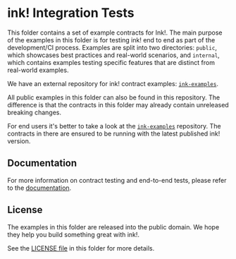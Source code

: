 # ink! Integration Tests

This folder contains a set of example contracts for Ink!.
The main purpose of the examples in this folder is for testing ink!
end to end as part of the development/CI process.
Examples are split into two directories: `public`,
which showcases best practices and real-world scenarios,
and `internal`, which contains examples testing specific features
that are distinct from real-world examples.

We have an external repository for ink! contract examples:
[`ink-examples`](https://github.com/use-ink/ink-examples).

All public examples in this folder can also be found
in this repository. The difference is that the contracts in this
folder may already contain unreleased breaking changes.

For end users it's better to take a look at the
[`ink-examples`](https://github.com/use-ink/ink-examples)
repository. The contracts in there are ensured to be running with
the latest published ink! version.

## Documentation

For more information on contract testing and end-to-end tests,
please refer to the [documentation](https://use.ink/basics/contract-testing/#end-to-end-e2e-tests).

## License

The examples in this folder are released into the public domain.
We hope they help you build something great with ink!.

See the [LICENSE file](LICENSE) in this folder for more details.
